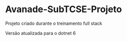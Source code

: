 # Avanade-SubTCSE-Projeto

Projeto criado durante o treinamento full stack

Versão atualizada para o dotnet 6